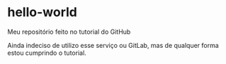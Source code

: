 # hello-world
Meu repositório feito no tutorial do GitHub

Ainda indeciso de utilizo esse serviço ou GitLab, mas de qualquer forma estou cumprindo o tutorial.
